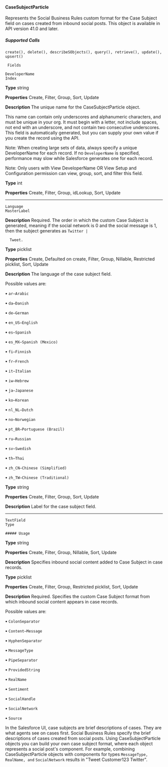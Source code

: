 #### CaseSubjectParticle

Represents the Social Business Rules custom format for the Case Subject field on cases created from inbound social posts. This object
is available in API version 41.0 and later.

##### Supported Calls
```
create(), delete(), describeSObjects(), query(), retrieve(), update(), upsert()

 Fields

```
```
DeveloperName
Index

```

**Type**
string

**Properties**
Create, Filter, Group, Sort, Update

**Description**
The unique name for the CaseSubjectParticle object.

This name can contain only underscores and alphanumeric characters, and must be unique
in your org. It must begin with a letter, not include spaces, not end with an underscore, and
not contain two consecutive underscores. This field is automatically generated, but you can
supply your own value if you create the record using the API.

Note: When creating large sets of data, always specify a unique DeveloperName
for each record. If no `DeveloperName` is specified, performance may slow while
Salesforce generates one for each record.

Note: Only users with View DeveloperName OR View Setup and Configuration
permission can view, group, sort, and filter this field.

**Type**
int

**Properties**
Create, Filter, Group, idLookup, Sort, Update


-----

```
Language
MasterLabel

```

**Description**
Required. The order in which the custom Case Subject is generated, meaning if the social
network is 0 and the social message is 1, then the subject generates as `Twitter |`
```
  Tweet.

```
**Type**
picklist

**Properties**
Create, Defaulted on create, Filter, Group, Nillable, Restricted picklist, Sort, Update

**Description**
The language of the case subject field.

Possible values are:

**•** `ar—Arabic`

**•** `da—Danish`

**•** `de—German`

**•** `en_US—English`

**•** `es—Spanish`

**•** `es_MX—Spanish (Mexico)`

**•** `fi—Finnish`

**•** `fr—French`

**•** `it—Italian`

**•** `iw—Hebrew`

**•** `ja—Japanese`

**•** `ko—Korean`

**•** `nl_NL—Dutch`

**•** `no—Norwegian`

**•** `pt_BR—Portuguese (Brazil)`

**•** `ru—Russian`

**•** `sv—Swedish`

**•** `th—Thai`

**•** `zh_CN—Chinese (Simplified)`

**•** `zh_TW—Chinese (Traditional)`

**Type**
string

**Properties**
Create, Filter, Group, Sort, Update

**Description**
Label for the case subject field.


-----

```
TextField
Type

##### Usage

```

**Type**
string

**Properties**
Create, Filter, Group, Nillable, Sort, Update

**Description**
Specifies inbound social content added to Case Subject in case records.

**Type**
picklist

**Properties**
Create, Filter, Group, Restricted picklist, Sort, Update

**Description**
Required. Specifies the custom Case Subject format from which inbound social content
appears in case records.

Possible values are:

**•** `ColonSeparator`

**•** `Content—Message`

**•** `HyphenSeparator`

**•** `MessageType`

**•** `PipeSeparator`

**•** `ProvidedString`

**•** `RealName`

**•** `Sentiment`

**•** `SocialHandle`

**•** `SocialNetwork`

**•** `Source`


In the Salesforce UI, case subjects are brief descriptions of cases. They are what agents see on cases first. Social Business Rules specify
the brief descriptions of cases created from social posts. Using CaseSubjectParticle objects you can build your own case subject format,
where each object represents a social post's component. For example, combining CaseSubjectParticle objects with components for
types `MessageType,` `RealName, and` `SocialNetwork` results in "Tweet Customer123 Twitter".
